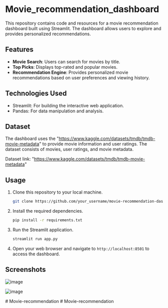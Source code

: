 # Movie_recommendation_dashboard

This repository contains code and resources for a movie recommendation dashboard built using Streamlit. The dashboard allows users to explore and provides personalized recommendations.

## Features

- **Movie Search**: Users can search for movies by title.
- **Top Picks**: Displays top-rated and popular movies.
- **Recommendation Engine**: Provides personalized movie recommendations based on user preferences and viewing history.

## Technologies Used

- Streamlit: For building the interactive web application.
- Pandas: For data manipulation and analysis.

## Dataset

The dashboard uses the "https://www.kaggle.com/datasets/tmdb/tmdb-movie-metadata" to provide movie information and user ratings. The dataset consists of movies, user ratings, and movie metadata.

Dataset link:
"https://www.kaggle.com/datasets/tmdb/tmdb-movie-metadata"

## Usage

1. Clone this repository to your local machine.
   ```bash
   git clone https://github.com/your_username/movie-recommendation-dashboard.git
   ```
2. Install the required dependencies.
   ```bash
   pip install -r requirements.txt
   ```
3. Run the Streamlit application.
   ```bash
   streamlit run app.py
   ```
4. Open your web browser and navigate to `http://localhost:8501` to access the dashboard.

## Screenshots

![image](https://github.com/Julie-0411/Movie_recommendation_dashboard/assets/156679415/99bb6866-2541-48db-8cd8-0d910e9aa634)

![image](https://github.com/Julie-0411/Movie_recommendation_dashboard/assets/156679415/ed6d6825-3560-497e-804a-61677f360623)

#   M o v i e - r e c o m m e n d a t i o n  
 #   M o v i e - r e c o m m e n d a t i o n  
 